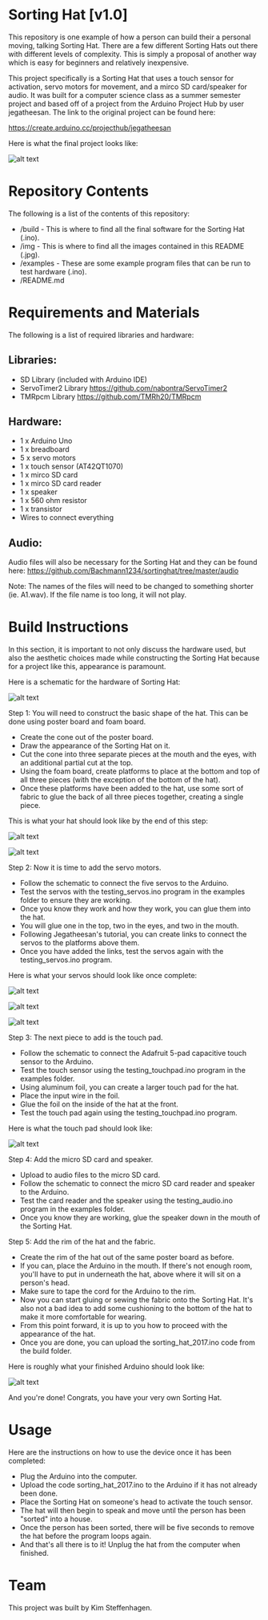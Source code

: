 # Sorting Hat [v1.0]

This repository is one example of how a person can build their a personal moving, talking Sorting Hat. There are a few different Sorting Hats out there with different levels of complexity. This is simply a proposal of another way which is easy for beginners and relatively inexpensive.

This project specifically is a Sorting Hat that uses a touch sensor for activation, servo motors for movement, and a mirco SD card/speaker for audio. It was built for a computer science class as a summer semester project and based off of a project from the Arduino Project Hub by user jegatheesan. The link to the original project can be found here:

https://create.arduino.cc/projecthub/jegatheesan

Here is what the final project looks like:

![alt text][img1]

[img1]: https://github.com/steffeki/Sorting-Hat-2017/blob/master/img/completed_hat.JPG "Completed Hat"

# Repository Contents

The following is a list of the contents of this repository:

* /build - This is where to find all the final software for the Sorting Hat (.ino).
* /img - This is where to find all the images contained in this README (.jpg).
* /examples - These are some example program files that can be run to test hardware (.ino).
* /README.md

# Requirements and Materials

The following is a list of required libraries and hardware:

Libraries:
-

* SD Library (included with Arduino IDE)
* ServoTimer2 Library https://github.com/nabontra/ServoTimer2
* TMRpcm Library https://github.com/TMRh20/TMRpcm

Hardware:
-

* 1 x Arduino Uno 
* 1 x breadboard
* 5 x servo motors
* 1 x touch sensor (AT42QT1070)
* 1 x mirco SD card
* 1 x mirco SD card reader
* 1 x speaker
* 1 x 560 ohm resistor
* 1 x transistor
* Wires to connect everything

Audio:
-

Audio files will also be necessary for the Sorting Hat and they can be found here:
https://github.com/Bachmann1234/sortinghat/tree/master/audio

Note: The names of the files will need to be changed to something shorter (ie. A1.wav). If the file name is too long, it will not play.

# Build Instructions

In this section, it is important to not only discuss the hardware used, but also the aesthetic choices made while constructing the Sorting Hat because for a project like this, appearance is paramount.

Here is a schematic for the hardware of Sorting Hat:

![alt text][img2]

[img2]: https://github.com/steffeki/Sorting-Hat-2017/blob/master/img/sorting_hat_schematic.jpg "Sorting Hat Schematic"

Step 1: You will need to construct the basic shape of the hat. This can be done using poster board and foam board.
* Create the cone out of the poster board.
* Draw the appearance of the Sorting Hat on it.
* Cut the cone into three separate pieces at the mouth and the eyes, with an additional partial cut at the top.
* Using the foam board, create platforms to place at the bottom and top of all three pieces (with the exception of the bottom of the hat).
* Once these platforms have been added to the hat, use some sort of fabric to glue the back of all three pieces together, creating a single piece.

This is what your hat should look like by the end of this step:

![alt text][img3]

[img3]: https://github.com/steffeki/Sorting-Hat-2017/blob/master/img/basic_hat_front.JPG "Hat from Front"

![alt text][img4]

[img4]: https://github.com/steffeki/Sorting-Hat-2017/blob/master/img/basic_hat_back.JPG "Hat from Back"

Step 2: Now it is time to add the servo motors.
* Follow the schematic to connect the five servos to the Arduino.
* Test the servos with the testing_servos.ino program in the examples folder to ensure they are working.
* Once you know they work and how they work, you can glue them into the hat.
* You will glue one in the top, two in the eyes, and two in the mouth.
* Following Jegatheesan's tutorial, you can create links to connect the servos to the platforms above them.
* Once you have added the links, test the servos again with the testing_servos.ino program.

Here is what your servos should look like once complete:

![alt text][img5]

[img5]: https://github.com/steffeki/Sorting-Hat-2017/blob/master/img/top.JPG "Top"

![alt text][img6]

[img6]: https://github.com/steffeki/Sorting-Hat-2017/blob/master/img/eyes.JPG "Eyes"

![alt text][img7]

[img7]: https://github.com/steffeki/Sorting-Hat-2017/blob/master/img/mouth.JPG "Mouth"

Step 3: The next piece to add is the touch pad.
* Follow the schematic to connect the Adafruit 5-pad capacitive touch sensor to the Arduino.
* Test the touch sensor using the testing_touchpad.ino program in the examples folder.
* Using aluminum foil, you can create a larger touch pad for the hat.
* Place the input wire in the foil.
* Glue the foil on the inside of the hat at the front.
* Test the touch pad again using the testing_touchpad.ino program.

Here is what the touch pad should look like:

![alt text][img8]

[img8]: https://github.com/steffeki/Sorting-Hat-2017/blob/master/img/touch_pad.JPG "Touch Pad"

Step 4: Add the micro SD card and speaker.
* Upload to audio files to the micro SD card.
* Follow the schematic to connect the micro SD card reader and speaker to the Arduino.
* Test the card reader and the speaker using the testing_audio.ino program in the examples folder.
* Once you know they are working, glue the speaker down in the mouth of the Sorting Hat.

Step 5: Add the rim of the hat and the fabric.
* Create the rim of the hat out of the same poster board as before.
* If you can, place the Arduino in the mouth. If there's not enough room, you'll have to put in underneath the hat, above where it will sit on a person's head.
* Make sure to tape the cord for the Arduino to the rim.
* Now you can start gluing or sewing the fabric onto the Sorting Hat. It's also not a bad idea to add some cushioning to the bottom of the hat to make it more comfortable for wearing.
* From this point forward, it is up to you how to proceed with the appearance of the hat.
* Once you are done, you can upload the sorting_hat_2017.ino code from the build folder.

Here is roughly what your finished Arduino should look like:

![alt text][img9]

[img9]: https://github.com/steffeki/Sorting-Hat-2017/blob/master/img/arduino.JPG "Arduino"

And you're done! Congrats, you have your very own Sorting Hat.

# Usage

Here are the instructions on how to use the device once it has been completed:

- Plug the Arduino into the computer.
- Upload the code sorting_hat_2017.ino to the Arduino if it has not already been done.
- Place the Sorting Hat on someone's head to activate the touch sensor.
- The hat will then begin to speak and move until the person has been "sorted" into a house.
- Once the person has been sorted, there will be five seconds to remove the hat before the program loops again.
- And that's all there is to it! Unplug the hat from the computer when finished.

# Team

This project was built by Kim Steffenhagen.
